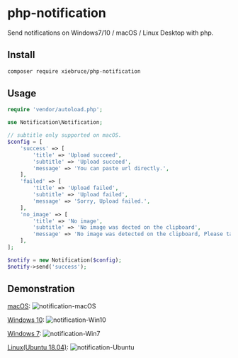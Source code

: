 # php-notification
Send notifications on Windows7/10 / macOS / Linux Desktop with php.

## Install
```bash
composer require xiebruce/php-notification
```

## Usage
```php
require 'vendor/autoload.php';

use Notification\Notification;

// subtitle only supported on macOS.
$config = [
	'success' => [
		'title' => 'Upload succeed',
		'subtitle' => 'Upload succeed',
		'message' => 'You can paste url directly.',
	],
	'failed' => [
		'title' => 'Upload failed',
		'subtitle' => 'Upload failed',
		'message' => 'Sorry, Upload failed.',
	],
	'no_image' => [
		'title' => 'No image',
		'subtitle' => 'No image was dected on the clipboard',
		'message' => 'No image was detected on the clipboard, Please take a screenshot first.',
	],
];

$notify = new Notification($config);
$notify->send('success');
```

## Demonstration
[macOS](https://img.xiebruce.top/2019/09/12/7e2fb81428050854cb94c5f81b2bb906.gif):
![notification-macOS](https://img.xiebruce.top/2019/09/12/7e2fb81428050854cb94c5f81b2bb906.gif)

[Windows 10](https://img.xiebruce.top/2019/09/12/ce9465d704af6eca74949eaee71646d2.gif):
![notification-Win10](https://img.xiebruce.top/2019/09/12/ce9465d704af6eca74949eaee71646d2.gif)

[Windows 7](https://img.xiebruce.top/2019/09/12/69e2655ad3b2666b31684a4d370e02c7.gif):
![notification-Win7](https://img.xiebruce.top/2019/09/12/69e2655ad3b2666b31684a4d370e02c7.gif)

[Linux(Ubuntu 18.04)](https://img.xiebruce.top/2019/09/12/d23ae77d6a0baa55910b41235eab6435.gif):
![notification-Ubuntu](https://img.xiebruce.top/2019/09/12/d23ae77d6a0baa55910b41235eab6435.gif)
